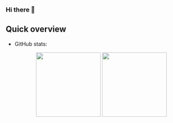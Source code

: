 ### Hi there 👋

<!--
**revolutionisme/revolutionisme** is a ✨ _special_ ✨ repository because its `README.md` (this file) appears on your GitHub profile.

Here are some ideas to get you started:

- 🔭 I’m currently working on ...
- 🌱 I’m currently learning ...
- 👯 I’m looking to collaborate on ...
- 🤔 I’m looking for help with ...
- 💬 Ask me about ...
- 📫 How to reach me: ...
- 😄 Pronouns: ...
- ⚡ Fun fact: ...
-->

## Quick overview
* GitHub stats:  

<p align="center">
  <img  height="170" src="https://github-readme-stats.vercel.app/api?username=revolutionisme&theme=buefy&show_icons=true&include_all_commits=true&count_private=true" />
  <img height="170" src="https://github-readme-stats.vercel.app/api/top-langs/?username=revolutionisme&layout=compact&theme=buefy&show_icons=true&langs_count=6&hide=rich%20text%20format" />
</p>
